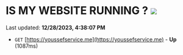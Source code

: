 # IS MY WEBSITE RUNNING ? [![](https://img.shields.io/static/v1?label=Sponsor&message=%E2%9D%A4&logo=GitHub&color=%23fe8e86)](https://github.com/sponsors/<username>)

Last updated: **12/28/2023, 4:38:07 PM**

- `GET` [https://youssefservice.me](https://youssefservice.me) - **Up** (1087ms)
